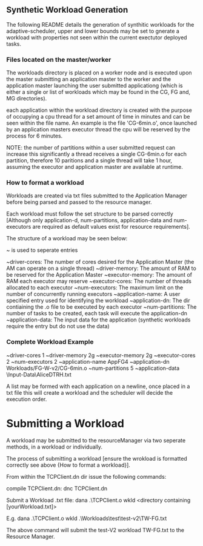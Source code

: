 ## Synthetic Workload Generation
The following README  details the generation of synthitic workloads for the adaptive-scheduler, upper and lower bounds may be set to gnerate a workload with properties not seen within the current exectutor deployed tasks. 

### Files located on the master/worker 

The workloads directory is placed on a worker node and is executed upon the master submitting an application master to the worker and the application master launching the user submitted applicationg (which is either a single or list of workloads which may be found in the CG, FG and, MG directories).

each application within the workload directory is created with the purpose of occupying a cpu thread for a set amount of time in minutes and can be seen within the file name. An example is the file 'CG-6min.o', once launched by an application masters executor thread the cpu will be reserved by the process for 6 minutes. 

NOTE: the number of partitions within a user submitted request can increase this significantly a thread receives a single CG-6min.o for each partition, therefore 10 paritions and a single thread will take 1 hour, assuming the executor and application master are available at runtime. 

### How to format a workload 

Workloads are created via txt files submitted to the Application Manager before being parsed and passed to the resource manager.

Each workload must follow the set structure to be parsed correctly [Although only application-d, num-partitions, application-data and num-executors are required as default values exist for resource requirements]. 

The structure of a workload may be seen below:

~ is used to seperate entries

~driver-cores: The number of cores desired for the Application Master (the AM can operate on a single thread)
~driver-memory: The amount of RAM to be reserved for the Application Master
~executor-memory: The amount of RAM each executor may reserve 
~executor-cores: The number of threads allocated to each executor
~num-executors: The maximum limit on the number of concurrently running executors
~application-name: A user specified entry used for identifying the workload
~application-dn: The dir contiaining the .o file to be executed by each executor
~num-partitions: The number of tasks to be created, each task will execute the application-dn
~application-data: The input data for the application (synthetic workloads require the entry but do not use the data)

### Complete Workload Example 

~driver-cores 1 ~driver-memory 2g ~executor-memory 2g ~executor-cores 2 ~num-executors 2 ~application-name AppFG4 ~application-dn Workloads/FG-W-v2/CG-6min.o ~num-partitions 5 ~application-data \Input-Data\AliceDTRH.txt

A list may be formed with each application on a newline, once placed in a txt file this will create a workload and the scheduler will decide the execution order.

# Submitting a Workload #

A workload may be submitted to the resourceManager via two seperate methods, in a workload or individually.

The process of submitting a workload [ensure the wrokload is formatted correctly see above {How to format a workload}].

From within the TCPClient.dn dir issue the following commands:

compile TCPClient.dn:
	dnc TCPClient.dn 

Submit a Workload .txt file:
	 dana .\TCPClient.o wkld <directory containing [yourWorkload.txt]>

E.g.  dana .\TCPClient.o wkld .\Workloads\test\test-v2\TW-FG.txt

The above command will submit the test-V2 workload TW-FG.txt to the Resource Manager.




